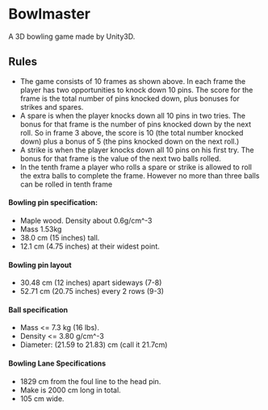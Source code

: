 # Bowlmaster
A 3D bowling game made by Unity3D. 

## Rules

* The game consists of 10 frames as shown above. In each frame the player has two opportunities to knock down 10 pins. The score for the frame is the total number of pins knocked down, plus bonuses for strikes and spares.
* A spare is when the player knocks down all 10 pins in two tries. The bonus for that frame is the number of pins knocked down by the next roll. So in frame 3 above, the score is 10 (the total number knocked down) plus a bonus of 5 (the pins knocked down on the next roll.)
* A strike is when the player knocks down all 10 pins on his first try. The bonus for that frame is the value of the next two balls rolled.
* In the tenth frame a player who rolls a spare or strike is allowed to roll the extra balls to complete the frame. However no more than three balls can be rolled in tenth frame

#### Bowling pin specification:

* Maple wood. Density about 0.6g/cm^-3
* Mass 1.53kg
* 38.0 cm (15 inches) tall.
* 12.1 cm (4.75 inches) at their widest point.

#### Bowling pin layout

* 30.48 cm (12 inches) apart sideways (7-8)
* 52.71 cm (20.75 inches) every 2 rows (9-3)

#### Ball specification

* Mass <= 7.3 kg (16 lbs).
* Density <= 3.80 g/cm^-3
* Diameter: (21.59 to 21.83) cm (call it 21.7cm)

#### Bowling Lane Specifications

* 1829 cm from the foul line to the head pin.
* Make is 2000 cm long in total.
* 105 cm wide.

